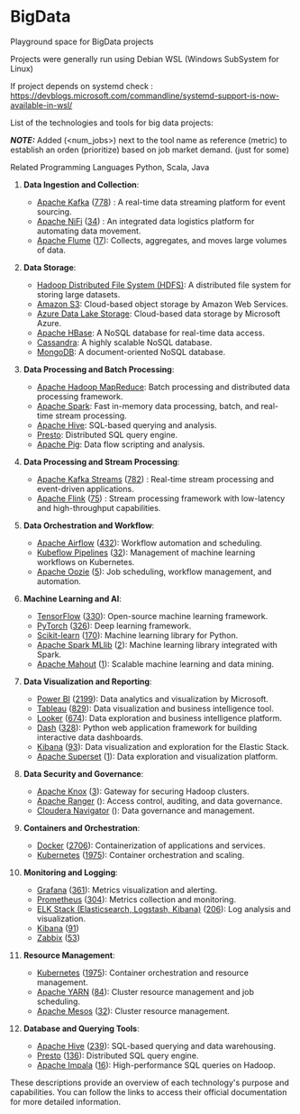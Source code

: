 # BigData
Playground space for BigData projects

Projects were generally run using Debian WSL (Windows SubSystem for Linux)

If project depends on systemd check :
https://devblogs.microsoft.com/commandline/systemd-support-is-now-available-in-wsl/



List of the technologies and tools for big data projects:

***NOTE:*** Added (<num_jobs>) next to the tool name as reference (metric) to establish an orden (prioritize) based on job market demand. (just for some)

Related Programming Languages Python, Scala, Java

1. **Data Ingestion and Collection**:
   - [Apache Kafka](https://kafka.apache.org/) ([778](https://uk.indeed.com/jobs?q=kafka&l=&vjk=f4531e1bb25afbb1)) : A real-time data streaming platform for event sourcing.
   - [Apache NiFi](https://nifi.apache.org/) ([34](https://uk.indeed.com/jobs?q=nifi&l=&vjk=b0085634ddee6b3c)) : An integrated data logistics platform for automating data movement.
   - [Apache Flume](https://flume.apache.org/) ([17](https://uk.indeed.com/jobs?q=flume&l=&vjk=9a005942bfd0cce2)): Collects, aggregates, and moves large volumes of data.

2. **Data Storage**:
   - [Hadoop Distributed File System (HDFS)](https://hadoop.apache.org/): A distributed file system for storing large datasets.
   - [Amazon S3](https://aws.amazon.com/s3/): Cloud-based object storage by Amazon Web Services.
   - [Azure Data Lake Storage](https://azure.microsoft.com/en-us/services/storage/data-lake-storage/): Cloud-based data storage by Microsoft Azure.
   - [Apache HBase](https://hbase.apache.org/): A NoSQL database for real-time data access.
   - [Cassandra](https://cassandra.apache.org/): A highly scalable NoSQL database.
   - [MongoDB](https://www.mongodb.com/): A document-oriented NoSQL database.

3. **Data Processing and Batch Processing**:
   - [Apache Hadoop MapReduce](https://hadoop.apache.org/docs/current/hadoop-mapreduce-client/hadoop-mapreduce-client-core/MapReduceTutorial.html): Batch processing and distributed data processing framework.
   - [Apache Spark](https://spark.apache.org/): Fast in-memory data processing, batch, and real-time stream processing.
   - [Apache Hive](https://hive.apache.org/): SQL-based querying and analysis.
   - [Presto](https://prestodb.io/): Distributed SQL query engine.
   - [Apache Pig](https://pig.apache.org/): Data flow scripting and analysis.

4. **Data Processing and Stream Processing**:
   - [Apache Kafka Streams](https://kafka.apache.org/documentation/streams/) ([782](https://uk.indeed.com/jobs?q=kafka&l=&vjk=f4531e1bb25afbb1)) : Real-time stream processing and event-driven applications.
   - [Apache Flink](https://flink.apache.org/) ([75](https://uk.indeed.com/jobs?q=flink&l=&vjk=b0085634ddee6b3c)) : Stream processing framework with low-latency and high-throughput capabilities.

5. **Data Orchestration and Workflow**:
   - [Apache Airflow](https://airflow.apache.org/) ([432](https://uk.indeed.com/jobs?q=Airflow&l=&vjk=9ac7d7fa69ae76c0)): Workflow automation and scheduling.
   - [Kubeflow Pipelines](https://www.kubeflow.org/docs/components/pipelines/v1/introduction/) ([32](https://uk.indeed.com/jobs?q=Kubeflow&l=&vjk=434da02026e15697)): Management of machine learning workflows on Kubernetes.
   - [Apache Oozie](http://oozie.apache.org/) ([5](https://uk.indeed.com/jobs?q=Oozie&l=&vjk=5ab256f058e15ccb)): Job scheduling, workflow management, and automation.

6. **Machine Learning and AI**:
   - [TensorFlow](https://www.tensorflow.org/) ([330](https://uk.indeed.com/jobs?q=TensorFlow&l=&vjk=8a551936816d81ba)): Open-source machine learning framework.
   - [PyTorch](https://pytorch.org/) ([326](https://uk.indeed.com/jobs?q=PyTorch&l=&vjk=8a551936816d81ba)): Deep learning framework.
   - [Scikit-learn](https://scikit-learn.org/) ([170](https://uk.indeed.com/jobs?q=Scikit-learn&l=&vjk=8a551936816d81ba)): Machine learning library for Python.
   - [Apache Spark MLlib](https://spark.apache.org/docs/latest/ml-guide.html) ([2](https://uk.indeed.com/jobs?q=Spark+MLlib&l=&vjk=1d735cc491b4a052)): Machine learning library integrated with Spark.
   - [Apache Mahout](https://mahout.apache.org/) ([1](https://uk.indeed.com/jobs?q=mahout&l=&vjk=7904a89403aa0da7)): Scalable machine learning and data mining.

7. **Data Visualization and Reporting**:
    - [Power BI](https://powerbi.microsoft.com/) ([2199](https://uk.indeed.com/jobs?q=power+bi&l=&vjk=ee498d15539ce894)): Data analytics and visualization by Microsoft.
    - [Tableau](https://www.tableau.com/) ([829](https://uk.indeed.com/jobs?q=tableau&l=&vjk=e10505ee35075603)): Data visualization and business intelligence tool.
    - [Looker](https://looker.com/) ([674](https://uk.indeed.com/jobs?q=looker&l=&vjk=6c577ba60031a001)): Data exploration and business intelligence platform.
    - [Dash](https://plotly.com/dash/) ([328](https://uk.indeed.com/jobs?q=dash&l=&vjk=3668120d6ea520da)): Python web application framework for building interactive data dashboards.
    - [Kibana](https://www.elastic.co/kibana) ([93](https://uk.indeed.com/jobs?q=kibana&l=&vjk=c702f85ca0e33400)): Data visualization and exploration for the Elastic Stack.
    - [Apache Superset](https://superset.apache.org/) ([1](https://uk.indeed.com/jobs?q=apache+superset&l=&vjk=08207349ba5baa76)): Data exploration and visualization platform.
    
    

8. **Data Security and Governance**:
   - [Apache Knox](https://knox.apache.org/) ([3](https://uk.indeed.com/jobs?q=Apache+Knox&l=&vjk=79c243574026da5b)): Gateway for securing Hadoop clusters.
   - [Apache Ranger](https://ranger.apache.org/) ([]()): Access control, auditing, and data governance.
   - [Cloudera Navigator](https://www.cloudera.com/products/navigator.html) ([]()): Data governance and management.

9. **Containers and Orchestration**:
   - [Docker](https://www.docker.com/) ([2706](4225e3a318)): Containerization of applications and services.
   - [Kubernetes](https://kubernetes.io/) ([1975](https://uk.indeed.com/jobs?q=Kubernetes&l=&vjk=5a785d09ed6383da)): Container orchestration and scaling.

10. **Monitoring and Logging**:
    - [Grafana](https://grafana.com/) ([361](https://uk.indeed.com/jobs?q=Grafana&l=&vjk=5a785d09ed6383da)): Metrics visualization and alerting.
    - [Prometheus](https://prometheus.io/) ([304](https://uk.indeed.com/jobs?q=Prometheus&l=&vjk=5a785d09ed6383da)): Metrics collection and monitoring.
    - [ELK Stack (Elasticsearch, Logstash, Kibana)](https://www.elastic.co/) ([206](https://uk.indeed.com/jobs?q=ELK&l=&vjk=8c6b3299c1b3ce4b)): Log analysis and visualization.
    - [Kibana](https://www.elastic.co/es/kibana) ([91](https://uk.indeed.com/jobs?q=kibana&l=&vjk=fbfc7bf4ccc4bc6d))
    - [Zabbix](https://www.zabbix.com/) ([53](https://uk.indeed.com/jobs?q=Zabbix&l=&vjk=0c689bda58764918))

11. **Resource Management**:
    - [Kubernetes](https://kubernetes.io/) ([1975](https://uk.indeed.com/jobs?q=Kubernetes&l=&vjk=5a785d09ed6383da)): Container orchestration and resource management.
    - [Apache YARN](https://hadoop.apache.org/docs/stable/hadoop-yarn/hadoop-yarn-site/YARN.html) ([84](https://uk.indeed.com/jobs?q=YARN&l=&vjk=59f26c9987199794)): Cluster resource management and job scheduling.
    - [Apache Mesos](http://mesos.apache.org/) ([32](https://uk.indeed.com/jobs?q=Mesos&l=&vjk=80a96a5964be2a6a)): Cluster resource management.

12. **Database and Querying Tools**:
    - [Apache Hive](https://hive.apache.org/) ([239](https://uk.indeed.com/jobs?q=hive+data&l=&vjk=167a7e2fcbcc715d)): SQL-based querying and data warehousing.
    - [Presto](https://prestodb.io/) ([136](https://uk.indeed.com/jobs?q=Presto&l=&vjk=e40f5c4542f898f4)): Distributed SQL query engine.
    - [Apache Impala](https://impala.apache.org/) ([16](https://uk.indeed.com/jobs?q=Impala&l=&vjk=e394fed4950b7c26)): High-performance SQL queries on Hadoop.

These descriptions provide an overview of each technology's purpose and capabilities. You can follow the links to access their official documentation for more detailed information.